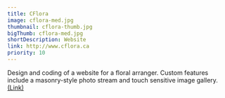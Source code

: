 ```yaml
---
title: CFlora
image: cflora-med.jpg
thumbnail: cflora-thumb.jpg
bigThumb: cflora-med.jpg
shortDescription: Website
link: http://www.cflora.ca
priority: 10
---
```

Design and coding of a website for a floral arranger. Custom features include a masonry-style photo stream and touch sensitive image gallery. [(Link)](http://www.cflora.ca)